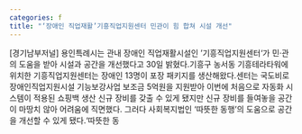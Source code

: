 ```yaml
---
categories: f
title: "‘장애인 직업재활’기흥직업지원센터 민관이 힘 합쳐 시설 개선"
---
```

[경기남부저널] 용인특례시는 관내 장애인 직업재활시설인 ’기흥직업지원센터‘가 민·관의 도움을 받아 시설과 공간을 개선했다고 30일 밝혔다.기흥구 농서동 기흥테라타워에 위치한 기흥직업지원센터는 장애인 13명이 포장 패키지를 생산해왔다.센터는 국도비로 장애인직업지원시설 기능보강사업 보조금 5억원을 지원받아 이번에 처음으로 자동화 시스템이 적용된 쇼핑백 생산 신규 장비를 갖출 수 있게 됐지만 신규 장비를 들여놓을 공간이 마땅치 않아 어려움에 직면했다. 그러다 사회복지법인 ‘따뜻한 동행’의 도움으로 공간을 개선할 수 있게 됐다.‘따뜻한 동
